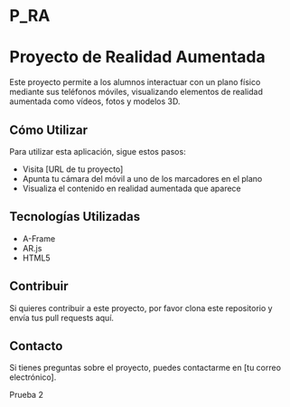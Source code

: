 # P_RA
# Proyecto de Realidad Aumentada
Este proyecto permite a los alumnos interactuar con un plano físico mediante sus teléfonos móviles, visualizando elementos de realidad aumentada como vídeos, fotos y modelos 3D.
## Cómo Utilizar
Para utilizar esta aplicación, sigue estos pasos:
- Visita [URL de tu proyecto]
- Apunta tu cámara del móvil a uno de los marcadores en el plano
- Visualiza el contenido en realidad aumentada que aparece
## Tecnologías Utilizadas
- A-Frame
- AR.js
- HTML5
## Contribuir
Si quieres contribuir a este proyecto, por favor clona este repositorio y envía tus pull requests aquí.
## Contacto
Si tienes preguntas sobre el proyecto, puedes contactarme en [tu correo electrónico].


Prueba 2
